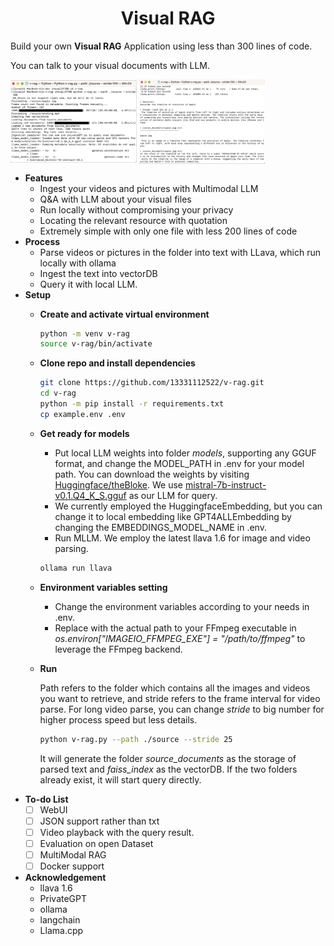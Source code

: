 
# <center> **Visual RAG** </center>

Build your own **Visual RAG** Application using less than 300 lines of code.

You can talk to your visual documents with LLM.

<img src='pics/parse.png' width='40%' align='center'>
<img src='pics/query.png' width='40%' align='center'>


* **Features**
    - Ingest your videos and pictures  with Multimodal LLM
    - Q&A with LLM about your visual files
    - Run locally without compromising your privacy
    - Locating the relevant resource with quotation
    - Extremely simple with only one file with less 200 lines of code
* **Process**
    - Parse videos or pictures in the folder into text with LLava, which run locally with ollama
    - Ingest the text into vectorDB
    - Query it with local LLM.
* **Setup**
    - **Create and activate virtual environment**
        
        ```bash
        python -m venv v-rag
        source v-rag/bin/activate
        ```
        
    - **Clone repo and install dependencies**
    
      ```bash
      git clone https://github.com/13331112522/v-rag.git
      cd v-rag
      python -m pip install -r requirements.txt
      cp example.env .env
      ```
    
    - **Get ready for models**
        - Put local LLM weights into folder _models_, supporting any GGUF format, and change the MODEL_PATH in .env for your model path. You can download the weights by visiting [Huggingface/theBloke](https://huggingface.co/TheBloke). We use [mistral-7b-instruct-v0.1.Q4_K_S.gguf](https://huggingface.co/TheBloke/Mistral-7B-Instruct-v0.2-GGUF) as our LLM for query.
        - We currently employed the HuggingfaceEmbedding, but you can change it to local embedding like GPT4ALLEmbedding by changing the EMBEDDINGS_MODEL_NAME in .env.
        - Run MLLM. We employ the latest llava 1.6 for image and video parsing.
        
        ```bash
        ollama run llava
        ```
    - **Environment variables setting**
      
        - Change the environment variables according to your needs in .env.
        - Replace with the actual path to your FFmpeg executable in _os.environ["IMAGEIO_FFMPEG_EXE"] = "/path/to/ffmpeg"_ to leverage the FFmpeg backend.
  
    - **Run**
        
        Path refers to the folder which contains all the images and videos you want to retrieve, and stride refers to the frame interval for video parse. For long video parse, you can change _stride_ to big number for higher process speed but less details.
        
        ```bash
        python v-rag.py --path ./source --stride 25
        ```
        It will generate the folder _source_documents_ as the storage of parsed text and _faiss_index_ as the vectorDB. If the two folders already exist, it will start query directly.
* **To-do List**
    - [ ] WebUI
    - [ ] JSON support rather than txt
    - [ ] Video playback with the query result.
    - [ ] Evaluation on open Dataset
    - [ ] MultiModal RAG
    - [ ] Docker support
* **Acknowledgement**
    - llava 1.6
    - PrivateGPT
    - ollama
    - langchain
    - Llama.cpp
